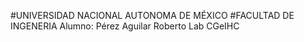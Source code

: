 #UNIVERSIDAD NACIONAL AUTONOMA DE MÉXICO
#FACULTAD DE INGENERIA
Alumno: Pérez Aguilar Roberto 
Lab CGeIHC
